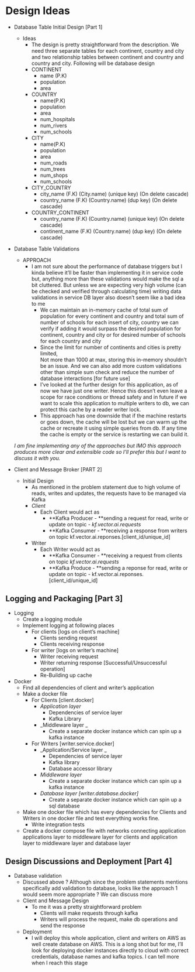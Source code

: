 
# Design Ideas

*   Database Table Initial Design [Part 1]
    *   Ideas
        *   The design is pretty straightforward from the description. We need three separate tables for each continent, country and city and two relationship tables between continent and country and country and city. Following will be database design 
        *   CONTINENT
            *   name (P.K)
            *   population
            *   area
        *   COUNTRY
            *   name(P.K)
            *   population
            *   area
            *   num_hospitals
            *   num_rivers
            *   num_schools
        *   CITY
            *   name(P.K)
            *   population
            *   area
            *   num_roads
            *   num_trees
            *   num_shops
            *   num_schools
        *   CITY_COUNTRY
            *   city_name (F.K) (City.name) (unique key) (On delete cascade)
            *   country_name (F.K) (Country.name) (dup key) (On delete cascade)
        *   COUNTRY_CONTINENT
            *   country_name (F.K) (Country.name) (unique key) (On delete cascade)
            *   continent_name (F.K) (Country.name) (dup key) (On delete cascade)
*   Database Table Validations
    <!-- *   APPROACH 1
        *   Plain inserts into table continent, country, and city can take place without any validation (individual field validations) [The design as of now allows isolated cities, countries and continents to exist in database. We can later decide if we want to allow this throughs service apis]
        *   Inserts into relation tables will definitely require validations which can be implemented through usage of triggers
            *   Triggers for tables
                *   COUNTRY_CONTINENT
                    *   On CREATE
                        *   Check that the total sum of population in countries in the targeted continent (including the one to be inserted ) is less than population of targeted continent
                    *   On UPDATE
                        *   Check that the total sum of population in countries in the targeted continent (including the one to be inserted ) is less than population of targeted continent
                *   CITY_COUNTRY
                    *   ON CREATE
                        *   Check that the total sum of population in countries in the targeted continent (including the one to be inserted ) is less than population of targeted continent
                        *   Check that the total sum of schools in cities in the targeted country (including the one to be inserted ) is less than number of schools of targeted country
                    *   ON UPDATE
                        *   Check that the total sum of population in countries in the targeted continent (including the one to be inserted ) is less than population of targeted continent
                        *   Check that the total sum of schools in cities in the targeted country (including the one to be inserted ) is less than number of schools of targeted country -->
    *   APPROACH
        *   I am not sure about the performance of database triggers but I kinda believe it’ll be faster than implementing it in service code but, anything more than these validations would make the sql a bit cluttered. But unless we are expecting very high volume (can be checked and verified through  calculating time) writing data validations in service DB layer also doesn’t seem like a bad idea to me
            *   We can maintain an in-memory cache of total sum of population for every continent and country and total sum of number of schools for each insert of city, country we can verify if adding it would surpass the desired population for continent, country and city or for desired number of schools for each country and city
            *   Since the limit for number of continents and cities is pretty limited,  \
Not more than 1000 at max, storing this in-memory shouldn’t be an issue. And we can also add more custom validations other than simple sum check and reduce the number of database interactions [for future use]
            *   I’ve looked at the further design for this application, as of now we have just one writer. Hence this doesn’t even leave a scope for race conditions or thread safety and in future if we want to scale this application to multiple writers to db, we can protect this cache by a reader writer lock. 
            *   This approach has one downside that if the machine restarts or goes down, the cache will be lost but we can warm up the cache or recreate it using simple queries from db. If any time the cache is empty or the service is restarting we can build it. 

    _I am fine implementing any of the approaches but IMO this approach produces more clear and extensible code so I’ll prefer this but I want to discuss it with you._

*   Client and Message Broker [PART 2]
    *   Initial Design
        *   As mentioned in the problem statement due to high volume of reads, writes and updates, the requests have to be managed via Kafka
        *   _Client_
            *   Each Client would act as 
                *   **Kafka Producer - **sending a request for read, write or update on topic - _kf.vector.ai.requests_
                *   **Kafka Consumer - **receiving a response from writers on topic kf.vector.ai.reponses.[client_id/unique_id]
        *   Writer
            *   Each Writer would act as
                *   **Kafka Consumer - **receiving a request from clients on topic _kf.vector.ai.requests_
                *   **Kafka Produce - **sending a reponse for read, write or update on topic - kf.vector.ai.reponses.[client_id/unique_id]


## Logging and Packaging [Part 3]

*   Logging
    *   Create a logging module
    *   Implement logging at following places
        *   For clients [logs on client’s machine]
            *   Clients sending request 
            *   Clients receiving response
        *   For writer [logs on writer’s machine]
            *   Writer receiving request
            *   Writer returning response [Successful/Unsuccessful operation]
            *   Re-Building up cache
*   Docker
    *   Find all dependencies of client and writer’s application
    *   Make a docker file
        *   For Clients [client.docker]
            *   _Application layer_
                *   Dependencies of service layer
                *   Kafka Library 
            *   _Middleware layer _
                *   Create a separate docker instance which can spin up a kafka instance
        *   For Writers [writer.service.docker]
            *   _Application/Service layer _
                *   Dependencies of service layer
                *   Kafka library
                *   Database accessor library
            *   _Middleware layer_
                *   Create a separate docker instance which can spin up a kafka instance
            *   _Database layer [writer.database.docker]_
                *   Create a separate docker instance which can spin up a sql database
    *   Make one docker file which has every dependencies for Clients and Writers in one docker file and test everything works fine.
        *   Write integration tests
    *   Create a docker compose file with networks connecting application applications layer to middleware layer for clients and application layer to middleware layer and database layer


## Design Discussions and Deployment [Part 4]



*   Database validation
    *   Discussed above ? Although since the problem statements mentions specifically add validation to database, looks like the approach 1 would seem more appropriate ? We can discuss more
    *   Client and Message Design
        *   To me it was a pretty straightforward problem
            *   Clients will make requests through kafka
            *   Writers will process the request, make db operations and send the response
    *   Deployment
        *   I will deploy this whole application, client and writers on AWS  as well create database on AWS. This is a long shot but for me, I’ll look for deploying docker instances directly to cloud with correct credentials, database names and kafka topics. I can tell more when I reach this stage
